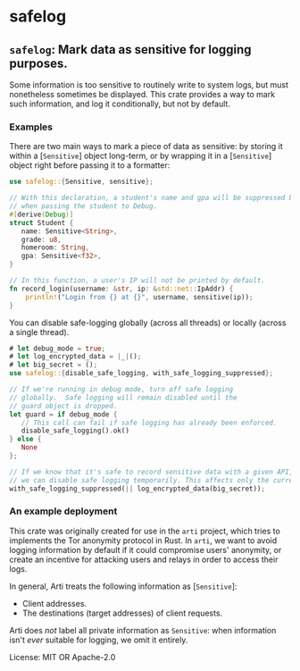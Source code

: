 # safelog

## `safelog`: Mark data as sensitive for logging purposes.

Some information is too sensitive to routinely write to system logs, but
must nonetheless sometimes be displayed.  This crate provides a way to mark
such information, and log it conditionally, but not by default.

### Examples

There are two main ways to mark a piece of data as sensitive: by storing it
within a [`Sensitive`] object long-term, or by wrapping it in a
[`Sensitive`] object right before passing it to a formatter:

```rust
use safelog::{Sensitive, sensitive};

// With this declaration, a student's name and gpa will be suppressed by default
// when passing the student to Debug.
#[derive(Debug)]
struct Student {
   name: Sensitive<String>,
   grade: u8,
   homeroom: String,
   gpa: Sensitive<f32>,
}

// In this function, a user's IP will not be printed by default.
fn record_login(username: &str, ip: &std::net::IpAddr) {
    println!("Login from {} at {}", username, sensitive(ip));
}
```

You can disable safe-logging globally (across all threads) or locally
(across a single thread).

```rust
# let debug_mode = true;
# let log_encrypted_data = |_|();
# let big_secret = ();
use safelog::{disable_safe_logging, with_safe_logging_suppressed};

// If we're running in debug mode, turn off safe logging
// globally.  Safe logging will remain disabled until the
// guard object is dropped.
let guard = if debug_mode {
   // This call can fail if safe logging has already been enforced.
   disable_safe_logging().ok()
} else {
   None
};

// If we know that it's safe to record sensitive data with a given API,
// we can disable safe logging temporarily. This affects only the current thread.
with_safe_logging_suppressed(|| log_encrypted_data(big_secret));
```

### An example deployment

This crate was originally created for use in the `arti` project, which tries
to implements the Tor anonymity protocol in Rust.  In `arti`, we want to
avoid logging information by default if it could compromise users'
anonymity, or create an incentive for attacking users and relays in order to
access their logs.

In general, Arti treats the following information as [`Sensitive`]:
  * Client addresses.
  * The destinations (target addresses) of client requests.

Arti does _not_ label all private information as `Sensitive`: when
information isn't _ever_ suitable for logging, we omit it entirely.

License: MIT OR Apache-2.0
